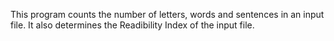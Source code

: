 This program counts the number of letters, words and sentences in an input file.
It also determines the Readibility Index of the input file.